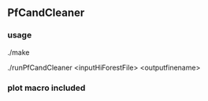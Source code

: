 ## PfCandCleaner
### usage
./make

./runPfCandCleaner <inputHiForestFile\> <outputfinename\>

### plot macro included
